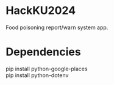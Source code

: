 # HackKU2024
Food poisoning report/warn system app.

# Dependencies
pip install python-google-places  
pip install python-dotenv  